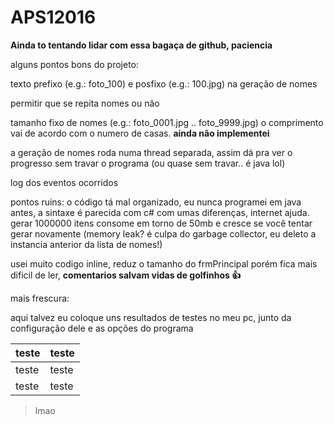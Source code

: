 # APS12016

**Ainda to tentando lidar com essa bagaça de github, paciencia**

alguns pontos bons do projeto:

texto prefixo (e.g.: foto_100) e posfixo  (e.g.: 100.jpg) na geração de nomes

permitir que se repita nomes ou não

tamanho fixo de nomes (e.g.: foto_0001.jpg .. foto_9999.jpg) o comprimento vai de acordo com o numero de casas. **ainda não implementei**

a geração de nomes roda numa thread separada, assim dá pra ver o progresso sem travar o programa (ou quase sem travar.. é java lol)

log dos eventos ocorridos


pontos ruins:
o código tá mal organizado, eu nunca programei em java antes, a sintaxe é parecida com c# com umas diferenças, internet ajuda.
gerar 1000000 itens consome em torno de 50mb e cresce se você tentar gerar novamente (memory leak? é culpa do garbage collector, eu deleto a instancia anterior da lista de nomes!)

usei muito codigo inline, reduz o tamanho do frmPrincipal porém fica mais dificil de ler, **comentarios salvam vidas de golfinhos :+1:**

mais frescura: 

aqui talvez eu coloque uns resultados de testes no meu pc, junto da configuração dele e as opções do programa

| teste  | teste |
| ---- | ---- |
| teste  | teste  |
| teste  | teste  |

> lmao
